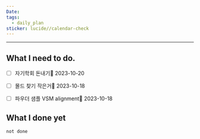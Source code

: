 ```yaml
---
Date: 
tags:
  - daily_plan
sticker: lucide//calendar-check
---
```

---
## What I need to do.

- [ ] 자기학회 돈내기📅 2023-10-20 
- [ ] 몰드 찾기 작은거📅 2023-10-18 
- [ ] 파우더 샘플 VSM alignment📅 2023-10-18 




## What I done yet
```tasks
not done
```
